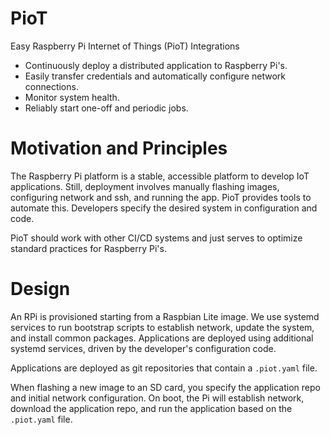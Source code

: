 # PioT
Easy Raspberry Pi Internet of Things (PioT) Integrations

- Continuously deploy a distributed application to Raspberry Pi's.
- Easily transfer credentials and automatically configure network connections.
- Monitor system health.
- Reliably start one-off and periodic jobs.

# Motivation and Principles

The Raspberry Pi platform is a stable, accessible platform to develop IoT applications. Still, deployment involves manually flashing images, configuring network and ssh, and running the app. PioT provides tools to automate this. Developers specify the desired system in configuration and code.

PioT should work with other CI/CD systems and just serves to optimize standard practices for Raspberry Pi's.

# Design

An RPi is provisioned starting from a Raspbian Lite image. We use systemd services to run bootstrap scripts to establish network, update the system, and install common packages. Applications are deployed using additional systemd services, driven by the developer's configuration code.

Applications are deployed as git repositories that contain a `.piot.yaml` file. 

When flashing a new image to an SD card, you specify the application repo and initial network configuration. On boot, the Pi will establish network, download the application repo, and run the application based on the `.piot.yaml` file.


